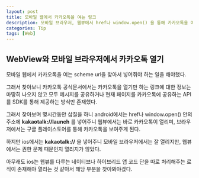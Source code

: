 ```yaml
---
layout: post
title: 모바일 웹에서 카카오톡을 여는 링크
description: 모바일 브라우저, 웹뷰에서 href나 window.open() 을 통해 카카오톡을 여는 링크
categories: Tip
tags: [Web]
---
```


## WebView와 모바일 브라우저에서 카카오톡 열기

모바일 웹에서 카카오톡을 여는 scheme url을 찾아서 넣어줘야 하는 일을 해야했다.

그래서 찾아보니 카카오톡 공식문서에서는 카카오톡을 열기만 하는 링크에 대한 정보는 마땅히 나오지 않고 모두 메시지를 공유하거나 현재 페이지를 카카오톡에 공유하는 API를 SDK를 통해 제공하는 방식만 존재했다.

그래서 찾아보며 몇시간동안 삽질을 하니 android에서는 href나 window.open() 안의 주소에 **kakaotalk://launch** 를 넣어주니 웹뷰에서는 바로 카카오톡이 열리며, 브라우저에서는 구글 플레이스토어를 통해 카카오톡을 보여주게 된다.

하지만 ios에서는 **kakaotalk://** 을 넣어주니 모바일 브라우저에서는 잘 열리지만, 웹뷰에서는 권한 문제 때문인지 열리지가 않았다.

아무래도 ios는 웹뷰를 다루는 네이티브나 하이브리드 앱 코드 단을 따로 처리해주는 로직이 존재해야 열리는 것 같아서 해당 부분을 찾아봐야겠다.
